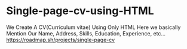# Single-page-cv-using-HTML
We Create A CV(Curriculum vitae) Using Only HTML
Here we basically Mention Our Name, Address, Skills, Education, Experience, etc...
https://roadmap.sh/projects/single-page-cv

